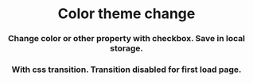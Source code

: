 <h1 align="center">Color theme change</h1>
<h3 align="center">Change color or other property with checkbox. Save in local storage.</h3>
<h3 align="center">With css transition. Transition disabled for first load page.</h3>
